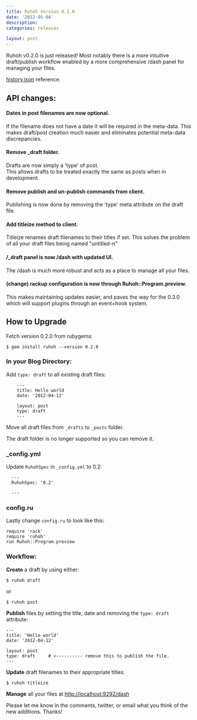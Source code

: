 ```yaml
---
title: Ruhoh Version 0.2.0
date: '2012-05-04'
description:
categories: releases

layout: post
---
```


Ruhoh v0.2.0 is just released! Most notably there is a more intuitive draft/publish workflow
enabled by a more comprehensive /dash panel for managing your files.

[history.json](https://github.com/ruhoh/ruhoh.rb/blob/master/history.json) reference.


## API changes:

#### Dates in post filenames are now optional.
If the filename does not have a date it will be required in the meta-data.
This makes draft/post creation much easier and eliminates potential meta-data discrepancies.

#### Remove \_draft folder.
Drafts are now simply a 'type' of post.  
This allows drafts to be treated exactly the same as posts when in development.

#### Remove publish and un-publish commands from client.
Publishing is now done by removing the 'type' meta attribute on the draft file.

#### Add titleize method to client.
Titleize renames draft filenames to their titles if set.
This solves the problem of all your draft files being named "untitled-n"

#### /\_draft panel is now /dash with updated UI.
The /dash is much more robust and acts as a place to manage all your files.

#### (change) rackup configuration is now through Ruhoh::Program.preview.
This makes maintaining updates easier, and paves the way for the 0.3.0 which
will support plugins through an event+hook system.


## How to Upgrade

Fetch version 0.2.0 from rubygems:

    $ gem install ruhoh --version 0.2.0

### In your Blog Directory:

Add `type: draft` to all existing draft files:

        ---
        title: Hello world
        date: '2012-04-12'
        
        layout: post
        type: draft
        ---

Move all draft files from `_drafts` to `_posts` folder.

The draft folder is no longer supported so you can remove it.

### \_config.yml

Update `RuhohSpec` in `_config.yml` to 0.2:

      ---
      RuhohSpec: '0.2'
      
      ---


### config.ru

Lastly change `config.ru` to look like this:

    require 'rack'
    require 'ruhoh'
    run Ruhoh::Program.preview


### Workflow:

**Create** a draft by using either:

    $ ruhoh draft
    
or

    $ ruhoh post
    

**Publish** files by setting the title, date and removing the `type: draft` attribute:

    ---
    title: 'Hello world'
    date: '2012-04-12'
    
    layout: post
    type: draft     # <---------- remove this to publish the file.
    ---

**Update** draft filenames to their appropriate titles:

    $ ruhoh titleize

**Manage** all your files at <http://localhost:9292/dash>


Please let me know in the comments, twitter, or email what you think of the new additions. Thanks!

